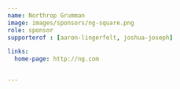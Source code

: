 ```yaml
---
name: Northrop Grumman
image: images/sponsors/ng-square.png
role: sponsor
supporterof : [aaron-lingerfelt, joshua-joseph]

links:
  home-page: http://ng.com


---
```



